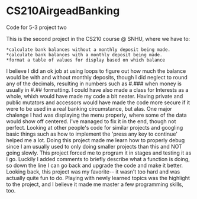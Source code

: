 # CS210AirgeadBanking
Code for 5-3 project two 

This is the second project in the CS210 course @ SNHU, where we have to:
      
    *calculate bank balances without a monthly deposit being made. 
    *calculate bank balances with a monthly deposit being made. 
    *format a table of values for display based on which balance 

I believe I did an ok job at using loops to figure out how much the balance would be with and without monthly deposits, 
though I did neglect to round any of the decimals, resulting in numbers such as #.### when money is usually in #.## formatting.
I could have also made a class for Interests as a whole, whixh would have made my code a bit neater. Having 
private and public mutators and accessors would have made the code more secure if it were to be used in a real banking circumstance,
but alas. One major chalenge I had was displaying the menu properly, where some of the data would show off centered. I've managed to
fix it in the end, though not perfect. Looking at other people's code for similar projects and googling basic things such as
how to implement the 'press any key to continue' helped me a lot. Doing this project made me learn how to properly debug since I am usually
used to only doing smaller projects than this and NOT going slowly. This project forced me to program it in stages and testing it as I go.
Luckily I added comments to briefly describe what a function is doing, so down the line I can go back and upgrade the code and make it better.
Looking back, this project was my favorite-- it wasn't too hard and was actually quite fun to do. Playing with newly learned topics was the highlight
to the project, and I believe it made me master a few programming skills, too.
